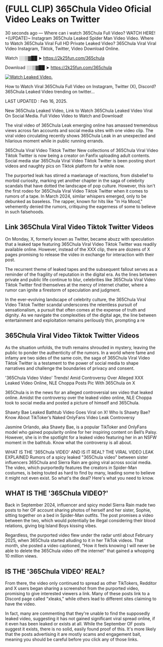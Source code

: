 # (FULL CLIP) ﻿365Chula Video Oficial Video Leaks on Twitter

30 seconds ago — Where can i watch ﻿365Chula Full Video? WATCH HERE! +(UPDATE)~ Instagram ﻿365Chula Leaked Spider Man Video Video. Where to Watch ﻿365Chula Viral Full HD Private Leaked Video? ﻿365Chula Viral Viral Video Instagram, Tiktok, Twitter, Video Download Online.

Watch ░░▒▓██ ➤ https://2k25fun.com/365chula

Download ░░▒▓██ ➤ https://2k25fun.com/365chula

[![Watch Leaked Video.](https://miro.medium.com/v2/resize:fit:828/format:webp/1*cilzJN44JGOrTw9NJCrNHA.gif "Watch Leaked Video")](https://2k25fun.com/365chula)

How to Watch Viral ﻿365Chula Full Video on Instagram, Twitter (X), Discord? ﻿365Chula Leaked Video trending on twitter...

LAST UPDATED : Feb 16, 2025.

New ﻿365Chula Leaked Video, Link to Watch ﻿365Chula Leaked Video Viral On Social Media. Full Video Video to Watch and Download!

The viral video of ﻿365Chula Leak emerging online has amassed tremendous views across fan accounts and social media sites with one video clip. The viral video circulating recently shows ﻿365Chula Leak in an unexpected and hilarious moment while in public running errands.

﻿365Chula Viral Video Tiktok Twitter New collections of ﻿365Chula Viral Video Tiktok Twitter is now being a creator on Fanfix uploading adult contents. Social media star ﻿365Chula Viral Video Tiktok Twitter is been posting short videos and naughty pics on Tiktok platform for a while now.

The purported leak has stirred a maelanage of reactions, from disbelief to morbid curiosity, marking yet another chapter in the saga of celebrity scandals that have dotted the landscape of pop culture. However, this isn't the first rodeo for ﻿365Chula Viral Video Tiktok Twitter when it comes to rumors of a tape. In March 2024, similar whispers emerged, only to be debunked as baseless. The rapper, known for hits like "In Ha Mood," vehemently denied the rumors, critiquing the eagerness of some to believe in such falsehoods.

## Link ﻿365Chula Viral Video Tiktok Twitter Videos

On Monday, X, formerly known as Twitter, became abuzz with speculation that a leaked tape featuring ﻿365Chula Viral Video Tiktok Twitter was readily available online. However, instead of the XXX clip, there are dozens of X pages promising to release the video in exchange for interaction with their post.

The recurrent theme of leaked tapes and the subsequent fallout serves as a reminder of the fragility of reputation in the digital era. As the lines between private and public life continue to blur, celebrities like ﻿365Chula Viral Video Tiktok Twitter find themselves at the mercy of internet chatter, where a rumor can ignite a firestorm of speculation and judgment.

In the ever-evolving landscape of celebrity culture, the ﻿365Chula Viral Video Tiktok Twitter scandal underscores the relentless pursuit of sensationalism, a pursuit that often comes at the expense of truth and dignity. As we navigate the complexities of the digital age, the line between entertainment and exploitation remains perilously thin, prompting a re

##  ﻿365Chula Viral Video Tiktok Twitter Videos

As the situation unfolds, the truth remains shrouded in mystery, leaving the public to ponder the authenticity of the rumors. In a world where fame and infamy are two sides of the same coin, the saga of ﻿365Chula Viral Video Tiktok Twitter is a testament to the power of social media to shape narratives and challenge the boundaries of privacy and consent.

'﻿365Chula Video Video' Trends! Amid Controversy Over Alleged XXX Leaked Video Online, NLE Choppa Posts Pic With ﻿365Chula on X

﻿365Chula is in the news for an alleged controversial sex video that leaked online. Amidst the controversy over the leaked video online, NLE Choppa took to social media and posted a picture of himself and ﻿365Chula.

Shawty Bae Leaked Bathtub Video Goes Viral on X! Who Is Shawty Bae? Know About TikToker’s Naked OnlyFans Video Leak Controversy

Jasmine Orlando, aka Shawty Bae, is a popular TikToker and OnlyFans model who gained popularity online for her inspiring content on Bell’s Palsy. However, she is in the spotlight for a leaked video featuring her in an NSFW moment in the bathtub. Know what the controversy is all about.

WHAT IS THE '﻿365Chula VIDEO' AND IS IT REAL? THE VIRAL VIDEO LEAK EXPLAINED Rumors of a spicy leaked "﻿365Chula video" between sister influencers ﻿365Chula and Sierra Rain are going viral across social media. The video, which purportedly features the creators in Spider-Man costumes, is being touted as hard to find by many, leading some to believe it might not even exist. So what's the deal? Here's what you need to know.

## WHAT IS THE '﻿365Chula VIDEO?'

Back in September 2024, influencer and spicy model Sierra Rain made two posts to her OF account sharing photos of herself and her sister, Sophie, sitting together on a bed in Spider-Man outfits. The post promises a video between the two, which would potentially be illegal considering their blood relations, giving big Island Boys kissing vibes.

Regardless, the purported video flew under the radar until about February 2025, when ﻿365Chula started alluding to it in her TikTok videos. That month, she posted a video captioned, "How it feels knowing I will never be able to delete the ﻿365Chula video off the internet" that gained a whopping 10 million views.

## IS THE '﻿365Chula VIDEO' REAL?

From there, the video only continued to spread as other TikTokers, Redditor and X users began sharing a screenshot from the purported video, promising to give interested viewers a link. Many of these posts link to a Discord page called "xleaks," while others lead to different sites claiming to have the video.

In fact, many are commenting that they're unable to find the supposedly leaked video, suggesting it has not gained significant viral spread online, if it even has been leaked or exists at all. While the September OF posts suggest it exists, there is no solid, easily found proof of this. It's more likely that the posts advertising it are mostly scams and engagement bait, meaning you should be careful before you click any of those links.